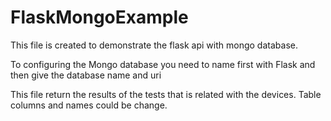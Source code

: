 # FlaskMongoExample
 This file is created to demonstrate the flask api with mongo database.
 
 To configuring the Mongo database you need to name first with Flask and then give the database name and uri
 
 This file return the results of the tests that is related with the devices. Table columns and names could be change.

